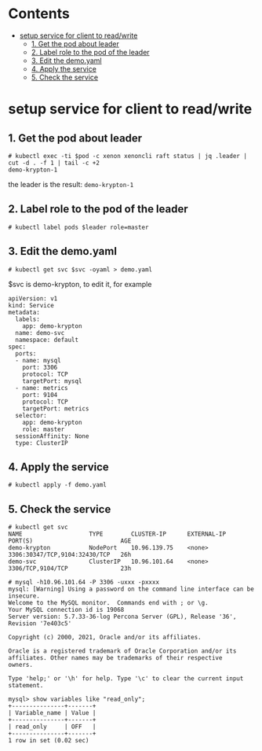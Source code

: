 Contents
=================

   * [setup service for client to read/write](#setup-service-for-client-to-readwrite)
      * [1. Get the pod about leader](#1-get-the-pod-about-leader)
      * [2. Label role to the pod of the leader](#2-label-role-to-the-pod-of-the-leader)
      * [3. Edit the demo.yaml](#3-edit-the-demoyaml)
      * [4. Apply the service](#4-apply-the-service)
      * [5. Check the service](#5-check-the-service)

# setup service for client to read/write

## 1. Get the pod about leader

```
# kubectl exec -ti $pod -c xenon xenoncli raft status | jq .leader | cut -d . -f 1 | tail -c +2
demo-krypton-1
```
the leader is the result: `demo-krypton-1`

## 2. Label role to the pod of the leader
```
# kubectl label pods $leader role=master
```
## 3. Edit the demo.yaml
```
# kubectl get svc $svc -oyaml > demo.yaml
```
$svc is demo-krypton, to edit it, for example

```
apiVersion: v1
kind: Service
metadata:
  labels:
    app: demo-krypton
  name: demo-svc
  namespace: default
spec:
  ports:
  - name: mysql
    port: 3306
    protocol: TCP
    targetPort: mysql
  - name: metrics
    port: 9104
    protocol: TCP
    targetPort: metrics
  selector:
    app: demo-krypton
    role: master
  sessionAffinity: None
  type: ClusterIP
```

## 4. Apply the service

```# kubectl apply -f demo.yaml```

## 5. Check the service

```
# kubectl get svc
NAME                   TYPE        CLUSTER-IP      EXTERNAL-IP   PORT(S)                         AGE
demo-krypton           NodePort    10.96.139.75    <none>        3306:30347/TCP,9104:32430/TCP   26h
demo-svc               ClusterIP   10.96.101.64    <none>        3306/TCP,9104/TCP               23h
```

```
# mysql -h10.96.101.64 -P 3306 -uxxx -pxxxx
mysql: [Warning] Using a password on the command line interface can be insecure.
Welcome to the MySQL monitor.  Commands end with ; or \g.
Your MySQL connection id is 19068
Server version: 5.7.33-36-log Percona Server (GPL), Release '36', Revision '7e403c5'

Copyright (c) 2000, 2021, Oracle and/or its affiliates.

Oracle is a registered trademark of Oracle Corporation and/or its
affiliates. Other names may be trademarks of their respective
owners.

Type 'help;' or '\h' for help. Type '\c' to clear the current input statement.

mysql> show variables like "read_only";
+---------------+-------+
| Variable_name | Value |
+---------------+-------+
| read_only     | OFF   |
+---------------+-------+
1 row in set (0.02 sec)
```
